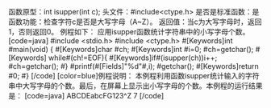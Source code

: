 函数原型：int isupper(int c);
头文件：#include<ctype.h>
是否是标准函数：是
函数功能：检查字符c是否是大写字母（A~Z）。
返回值：当c为大写字母时，返回1，否则返回0。
例程如下： 应用isupper函数统计字符串中的小写字母个数。
[code=java]
#include <stdio.h>
#include <ctype.h> 
#[Keywords]int #main(void)
{
    #[Keywords]char #ch;
    #[Keywords]int #i=0;
    #ch=getchar();
   #[Keywords] while#(ch!=EOF){
        #[Keywords]if#(isupper(ch))i++;
        #ch=getchar();
    #}
    #printf(#[Fields]"%d"#,i);
    #getchar();
    #[Keywords]return #0;
#}
[/code]
[color=blue]例程说明：
本例程利用函数isupper统计输入的字符串中大写字母的个数。最后，在屏幕上显示出小写字母的个数。本例程的运行结果是：
[code=java]
ABCDEabcFG123^Z
7
[/code]